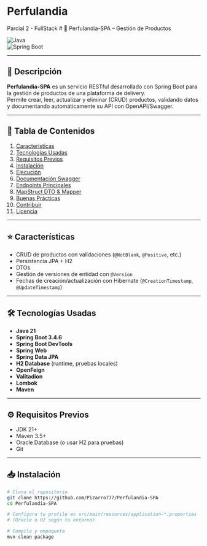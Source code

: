 # Perfulandia
Parcial 2 - FullStack
﻿# 🍏 Perfulandia-SPA – Gestión de Productos

![Java](https://img.shields.io/badge/Java-17-blue?logo=java&logoColor=white)  
![Spring Boot](https://img.shields.io/badge/Spring_Boot-3.4.6-brightgreen?logo=springboot)  

---

## 📖 Descripción

**Perfulandia-SPA** es un servicio RESTful desarrollado con Spring Boot para la gestión de productos de una plataforma de delivery.  
Permite crear, leer, actualizar y eliminar (CRUD) productos, validando datos y documentando automáticamente su API con OpenAPI/Swagger.

---

## 🚀 Tabla de Contenidos

1. [Características](#-características)
2. [Tecnologías Usadas](#-tecnologías-usadas)
3. [Requisitos Previos](#-requisitos-previos)
4. [Instalación](#-instalación)
5. [Ejecución](#-ejecución)
6. [Documentación Swagger](#-documentación-swagger)
7. [Endpoints Principales](#-endpoints-principales)
8. [MapStruct DTO & Mapper](#-mapstruct-dto--mapper)
9. [Buenas Prácticas](#-buenas-prácticas)
10. [Contribuir](#-contribuir)
11. [Licencia](#-licencia)

---

## ⭐️ Características

- CRUD de productos con validaciones (`@NotBlank`, `@Positive`, etc.)
- Persistencia JPA + H2
- DTOs 
- Gestión de versiones de entidad con `@Version`
- Fechas de creación/actualización con Hibernate (`@CreationTimestamp`, `@UpdateTimestamp`)

---

## 🛠 Tecnologías Usadas

- **Java 21**
- **Spring Boot 3.4.6**
- **Spring Boot DevTools**
- **Spring Web**
- **Spring Data JPA**
- **H2 Database** (runtime, pruebas locales)
- **OpenFeign**
- **Valitadion**
- **Lombok**
- **Maven**

---

## ⚙️ Requisitos Previos

- JDK 21+
- Maven 3.5+
- Oracle Database (o usar H2 para pruebas)
- Git

---

## 📥 Instalación

```bash
# Clona el repositorio
git clone https://github.com/Pizarro777/Perfulandia-SPA
cd Perfulandia-SPA

# Configura tu profile en src/main/resources/application-*.properties
# (Oracle o H2 según tu entorno)

# Compila y empaqueta
mvn clean package
